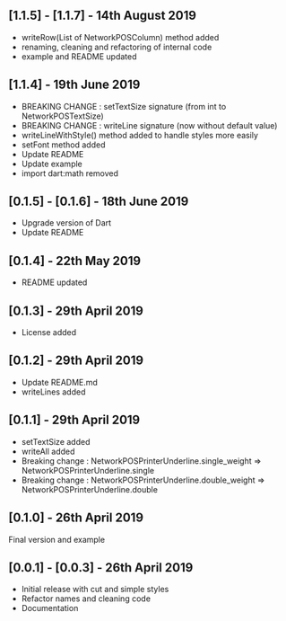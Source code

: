 ## [1.1.5] - [1.1.7] - 14th August 2019

* writeRow(List of NetworkPOSColumn) method added
* renaming, cleaning and refactoring of internal code
* example and README updated

## [1.1.4] - 19th June 2019

* BREAKING CHANGE : setTextSize signature (from int to NetworkPOSTextSize)
* BREAKING CHANGE : writeLine signature (now without default value)
* writeLineWithStyle() method added to handle styles more easily
* setFont method added
* Update README
* Update example
* import dart:math removed

## [0.1.5] - [0.1.6] - 18th June 2019

* Upgrade version of Dart
* Update README

## [0.1.4] - 22th May 2019

* README updated

## [0.1.3] - 29th April 2019

* License added

## [0.1.2] - 29th April 2019

* Update README.md
* writeLines added

## [0.1.1] - 29th April 2019

* setTextSize added
* writeAll added
* Breaking change : NetworkPOSPrinterUnderline.single_weight => NetworkPOSPrinterUnderline.single
* Breaking change : NetworkPOSPrinterUnderline.double_weight => NetworkPOSPrinterUnderline.double

## [0.1.0] - 26th April 2019

Final version and example

## [0.0.1] - [0.0.3] - 26th April 2019

* Initial release with cut and simple styles
* Refactor names and cleaning code
* Documentation
